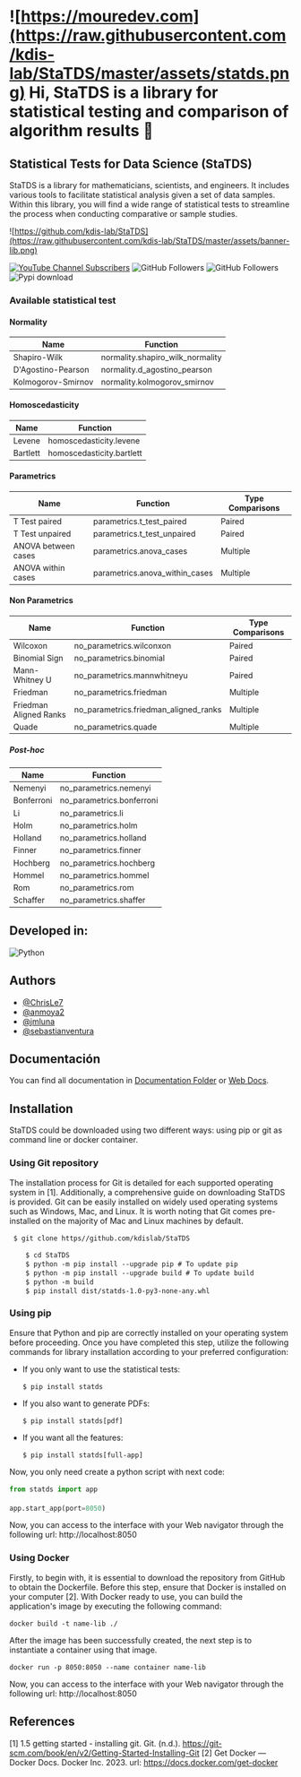 # ![https://mouredev.com](https://raw.githubusercontent.com/kdis-lab/StaTDS/master/assets/statds.png) Hi, StaTDS is a library for statistical testing and comparison of algorithm results 👋
## Statistical Tests for Data Science (StaTDS)

StaTDS is a library for mathematicians, scientists, and engineers. It includes various tools to facilitate statistical analysis given a set of data samples. Within this library, you will find a wide range of statistical tests to streamline the process when conducting comparative or sample studies.

![https://github.com/kdis-lab/StaTDS](https://raw.githubusercontent.com/kdis-lab/StaTDS/master/assets/banner-lib.png)

[![YouTube Channel Subscribers](https://img.shields.io/youtube/channel/subscribers/UCRuhSEuWAKQuCLQmoFim5Hw)](https://www.youtube.com/@StaTDS?sub_confirmation=1) ![GitHub Followers](https://img.shields.io/github/followers/kdis-lab?style=social) ![GitHub Followers](https://img.shields.io/github/stars/kdis-lab/StaTDS?style=social)  ![Pypi download](https://img.shields.io/pypi/dm/statds)

### Available statistical test

#### **Normality**

| Name                        | Function                              |
|-----------------------------|---------------------------------------|
| Shapiro-Wilk                | normality.shapiro_wilk_normality      |
| D'Agostino-Pearson          | normality.d_agostino_pearson          |
| Kolmogorov-Smirnov          | normality.kolmogorov_smirnov          |


#### **Homoscedasticity**

| Name                        | Function                              |
|-----------------------------|---------------------------------------|
| Levene                      | homoscedasticity.levene               |
| Bartlett                    | homoscedasticity.bartlett             |


#### **Parametrics**

| Name                        | Function                              | Type Comparisons |
|-----------------------------|---------------------------------------|------------------|
| T Test paired               | parametrics.t_test_paired             | Paired           |
| T Test unpaired             | parametrics.t_test_unpaired           | Paired           |
| ANOVA between cases         | parametrics.anova_cases               | Multiple         |
| ANOVA within cases          | parametrics.anova_within_cases        | Multiple         |

#### **Non Parametrics**

| Name                        | Function                              | Type Comparisons |
|-----------------------------|---------------------------------------|------------------|
| Wilcoxon                    | no_parametrics.wilconxon              | Paired           |
| Binomial Sign               | no_parametrics.binomial               | Paired           |
| Mann-Whitney U              | no_parametrics.mannwhitneyu           | Paired           |
| Friedman                    | no_parametrics.friedman               | Multiple         |
| Friedman Aligned Ranks      | no_parametrics.friedman_aligned_ranks | Multiple         |
| Quade                       | no_parametrics.quade                  | Multiple         |


##### **Post-hoc**

| Name                        | Function                              |
|-----------------------------|---------------------------------------|
| Nemenyi                     | no_parametrics.nemenyi                |
| Bonferroni                  | no_parametrics.bonferroni             |
| Li                          | no_parametrics.li                     |
| Holm                        | no_parametrics.holm                   |
| Holland                     | no_parametrics.holland                |
| Finner                      | no_parametrics.finner                 |
| Hochberg                    | no_parametrics.hochberg               |
| Hommel                      | no_parametrics.hommel                 |
| Rom                         | no_parametrics.rom                    |
| Schaffer                    | no_parametrics.shaffer                |
## Developed in:
![Python](https://img.shields.io/badge/Python-yellow?style=for-the-badge&logo=python&logoColor=white&labelColor=101010)

## Authors

- [@ChrisLe7](https://www.github.com/ChrisLe7)
- [@anmoya2](https://github.com/anmoya2)
- [@jmluna](https://github.com/jmluna)
- [@sebastianventura](https://github.com/sebastianventura)


## Documentación
You can find all documentation in [Documentation Folder](https://github.com/kdis-lab/StaTDS) or [Web Docs](https://github.com/kdis-lab/StaTDS).


## Installation

StaTDS could be downloaded using two different ways: using pip or git as command line or docker container. 

### Using Git repository
The installation process for Git is detailed for each supported operating system in [1]. Additionally, a comprehensive guide on downloading StaTDS is provided. Git can be easily installed on widely used operating systems such as Windows, Mac, and Linux. It is worth noting that Git comes pre-installed on the majority of Mac and Linux machines by default.
```
 $ git clone https//github.com/kdislab/StaTDS 
```

```
    $ cd StaTDS
    $ python -m pip install --upgrade pip # To update pip
    $ python -m pip install --upgrade build # To update build
    $ python -m build 
    $ pip install dist/statds-1.0-py3-none-any.whl
```
### Using pip

Ensure that Python and pip are correctly installed on your operating system before proceeding. Once you have completed this step, utilize the following commands for library installation according to your preferred configuration:

- If you only want to use the statistical tests:
    ```shell
    $ pip install statds
    ```
- If you also want to generate PDFs:
    ```shell
    $ pip install statds[pdf]
    ```
- If you want all the features:
    ```shell
    $ pip install statds[full-app]
    ```

Now, you only need create a python script with next code:
```python
from statds import app

app.start_app(port=8050)
```

Now, you can access to the interface with your Web navigator through the following url: http://localhost:8050

### Using Docker

Firstly, to begin with, it is essential to download the repository from GitHub to obtain the Dockerfile. Before this step, ensure that Docker is installed on your computer [2]. With Docker ready to use, you can build the application's image by executing the following command:

```shell
docker build -t name-lib ./
```

After the image has been successfully created, the next step is to instantiate a container using that image.
 
```shell
docker run -p 8050:8050 --name container name-lib
```

Now, you can access to the interface with your Web navigator through the following url: http://localhost:8050

## References
[1] 1.5 getting started - installing git. Git. (n.d.). https://git-scm.com/book/en/v2/Getting-Started-Installing-Git 
[2] Get Docker — Docker Docs. Docker Inc. 2023. url: https://docs.docker.com/get-docker